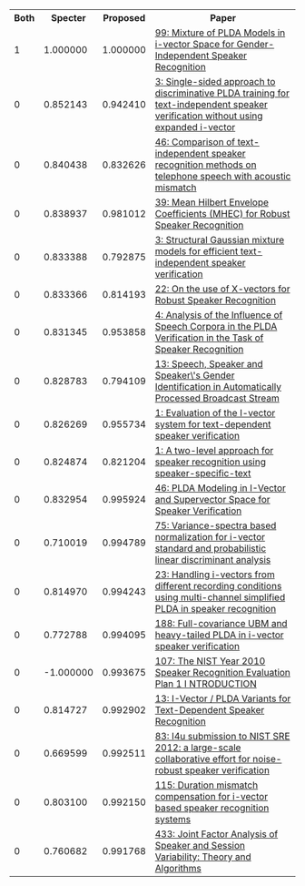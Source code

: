 <html><table><tr>
<th>Both</th>
<th>Specter</th>
<th>Proposed</th>
<th>Paper</th>
</tr>
<tr>
<td>1</td>
<td>1.000000</td>
<td>1.000000</td>
<td><a href="https://www.semanticscholar.org/paper/d77e35cde7471d0bf1e692f1cff318a1b2ab16ef">99: Mixture of PLDA Models in i-vector Space for Gender-Independent Speaker Recognition</a></td>
</tr>
<tr>
<td>0</td>
<td>0.852143</td>
<td>0.942410</td>
<td><a href="https://www.semanticscholar.org/paper/3860b84b1948340c8cca960e18027586187cc962">3: Single-sided approach to discriminative PLDA training for text-independent speaker verification without using expanded i-vector</a></td>
</tr>
<tr>
<td>0</td>
<td>0.840438</td>
<td>0.832626</td>
<td><a href="https://www.semanticscholar.org/paper/93782269936b9406c391abed74168255afd10888">46: Comparison of text-independent speaker recognition methods on telephone speech with acoustic mismatch</a></td>
</tr>
<tr>
<td>0</td>
<td>0.838937</td>
<td>0.981012</td>
<td><a href="https://www.semanticscholar.org/paper/6954364629172d130077d870ffc65de4f43c3cf5">39: Mean Hilbert Envelope Coefficients (MHEC) for Robust Speaker Recognition</a></td>
</tr>
<tr>
<td>0</td>
<td>0.833388</td>
<td>0.792875</td>
<td><a href="https://www.semanticscholar.org/paper/f284692411dcb507e20dd6ddd769c80b201b32af">3: Structural Gaussian mixture models for efficient text-independent speaker verification</a></td>
</tr>
<tr>
<td>0</td>
<td>0.833366</td>
<td>0.814193</td>
<td><a href="https://www.semanticscholar.org/paper/be46047f26e9c155db8ff613083137ad5fda43b0">22: On the use of X-vectors for Robust Speaker Recognition</a></td>
</tr>
<tr>
<td>0</td>
<td>0.831345</td>
<td>0.953858</td>
<td><a href="https://www.semanticscholar.org/paper/caebfdcfc4810a9519d15ea85c43c847f2adbd3b">4: Analysis of the Influence of Speech Corpora in the PLDA Verification in the Task of Speaker Recognition</a></td>
</tr>
<tr>
<td>0</td>
<td>0.828783</td>
<td>0.794109</td>
<td><a href="https://www.semanticscholar.org/paper/386ebc7e361b5fc005ac78f1b91f08a16b77c25b">13: Speech, Speaker and Speaker\'s Gender Identification in Automatically Processed Broadcast Stream</a></td>
</tr>
<tr>
<td>0</td>
<td>0.826269</td>
<td>0.955734</td>
<td><a href="https://www.semanticscholar.org/paper/6f418a466708f4fd08eb06734859dfde1df8054a">1: Evaluation of the I-vector system for text-dependent speaker verification</a></td>
</tr>
<tr>
<td>0</td>
<td>0.824874</td>
<td>0.821204</td>
<td><a href="https://www.semanticscholar.org/paper/dfa1aa19c1b2c3b27204b5b000230b121cb7737d">1: A two-level approach for speaker recognition using speaker-specific-text</a></td>
</tr>
<tr>
<td>0</td>
<td>0.832954</td>
<td>0.995924</td>
<td><a href="https://www.semanticscholar.org/paper/bccb205ca4069505aefd29fca5b5cdf3db02e3d4">46: PLDA Modeling in I-Vector and Supervector Space for Speaker Verification</a></td>
</tr>
<tr>
<td>0</td>
<td>0.710019</td>
<td>0.994789</td>
<td><a href="https://www.semanticscholar.org/paper/842851360c3d00ad5c2385297ecb8650b4ffb11e">75: Variance-spectra based normalization for i-vector standard and probabilistic linear discriminant analysis</a></td>
</tr>
<tr>
<td>0</td>
<td>0.814970</td>
<td>0.994243</td>
<td><a href="https://www.semanticscholar.org/paper/e550eac138c402da412f9865c3ef70e72d060299">23: Handling i-vectors from different recording conditions using multi-channel simplified PLDA in speaker recognition</a></td>
</tr>
<tr>
<td>0</td>
<td>0.772788</td>
<td>0.994095</td>
<td><a href="https://www.semanticscholar.org/paper/0c42b16497e62c5a8d50be72541d791b9e734083">188: Full-covariance UBM and heavy-tailed PLDA in i-vector speaker verification</a></td>
</tr>
<tr>
<td>0</td>
<td>-1.000000</td>
<td>0.993675</td>
<td><a href="https://www.semanticscholar.org/paper/9f93be4e0e493df4a05c7be143d087280ec22d44">107: The NIST Year 2010 Speaker Recognition Evaluation Plan 1 I NTRODUCTION</a></td>
</tr>
<tr>
<td>0</td>
<td>0.814727</td>
<td>0.992902</td>
<td><a href="https://www.semanticscholar.org/paper/205d8822eb322c8df40659df56c4ab463ed7895f">13: I-Vector / PLDA Variants for Text-Dependent Speaker Recognition</a></td>
</tr>
<tr>
<td>0</td>
<td>0.669599</td>
<td>0.992511</td>
<td><a href="https://www.semanticscholar.org/paper/8ed565cf32c57dfa4665c794735fcecad5ae2f6c">83: I4u submission to NIST SRE 2012: a large-scale collaborative effort for noise-robust speaker verification</a></td>
</tr>
<tr>
<td>0</td>
<td>0.803100</td>
<td>0.992150</td>
<td><a href="https://www.semanticscholar.org/paper/32f835e2e8af5ea9b4000701b9e0a6679806b54d">115: Duration mismatch compensation for i-vector based speaker recognition systems</a></td>
</tr>
<tr>
<td>0</td>
<td>0.760682</td>
<td>0.991768</td>
<td><a href="https://www.semanticscholar.org/paper/187a534296c815cdef8c9218ccf132b8161e1cd1">433: Joint Factor Analysis of Speaker and Session Variability: Theory and Algorithms</a></td>
</tr>
</table></html>
